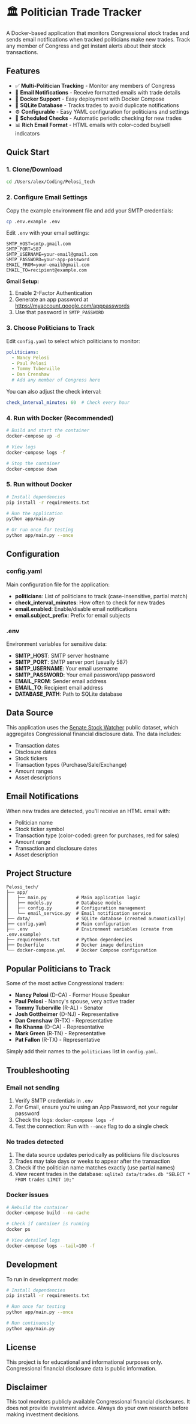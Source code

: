 # 🏛️ Politician Trade Tracker

A Docker-based application that monitors Congressional stock trades and sends email notifications when tracked politicians make new trades. Track any member of Congress and get instant alerts about their stock transactions.

## Features

- ✅ **Multi-Politician Tracking** - Monitor any members of Congress
- 📧 **Email Notifications** - Receive formatted emails with trade details
- 🐳 **Docker Support** - Easy deployment with Docker Compose
- 💾 **SQLite Database** - Tracks trades to avoid duplicate notifications
- ⚙️ **Configurable** - Easy YAML configuration for politicians and settings
- 🔄 **Scheduled Checks** - Automatic periodic checking for new trades
- 📊 **Rich Email Format** - HTML emails with color-coded buy/sell indicators

## Quick Start

### 1. Clone/Download

```bash
cd /Users/alex/Coding/Pelosi_tech
```

### 2. Configure Email Settings

Copy the example environment file and add your SMTP credentials:

```bash
cp .env.example .env
```

Edit `.env` with your email settings:

```env
SMTP_HOST=smtp.gmail.com
SMTP_PORT=587
SMTP_USERNAME=your-email@gmail.com
SMTP_PASSWORD=your-app-password
EMAIL_FROM=your-email@gmail.com
EMAIL_TO=recipient@example.com
```

**Gmail Setup:**
1. Enable 2-Factor Authentication
2. Generate an app password at https://myaccount.google.com/apppasswords
3. Use that password in `SMTP_PASSWORD`

### 3. Choose Politicians to Track

Edit `config.yaml` to select which politicians to monitor:

```yaml
politicians:
  - Nancy Pelosi
  - Paul Pelosi
  - Tommy Tuberville
  - Dan Crenshaw
  # Add any member of Congress here
```

You can also adjust the check interval:

```yaml
check_interval_minutes: 60  # Check every hour
```

### 4. Run with Docker (Recommended)

```bash
# Build and start the container
docker-compose up -d

# View logs
docker-compose logs -f

# Stop the container
docker-compose down
```

### 5. Run without Docker

```bash
# Install dependencies
pip install -r requirements.txt

# Run the application
python app/main.py

# Or run once for testing
python app/main.py --once
```

## Configuration

### config.yaml

Main configuration file for the application:

- **politicians**: List of politicians to track (case-insensitive, partial match)
- **check_interval_minutes**: How often to check for new trades
- **email.enabled**: Enable/disable email notifications
- **email.subject_prefix**: Prefix for email subjects

### .env

Environment variables for sensitive data:

- **SMTP_HOST**: SMTP server hostname
- **SMTP_PORT**: SMTP server port (usually 587)
- **SMTP_USERNAME**: Your email username
- **SMTP_PASSWORD**: Your email password/app password
- **EMAIL_FROM**: Sender email address
- **EMAIL_TO**: Recipient email address
- **DATABASE_PATH**: Path to SQLite database

## Data Source

This application uses the [Senate Stock Watcher](https://senatestockwatcher.com/) public dataset, which aggregates Congressional financial disclosure data. The data includes:

- Transaction dates
- Disclosure dates
- Stock tickers
- Transaction types (Purchase/Sale/Exchange)
- Amount ranges
- Asset descriptions

## Email Notifications

When new trades are detected, you'll receive an HTML email with:

- Politician name
- Stock ticker symbol
- Transaction type (color-coded: green for purchases, red for sales)
- Amount range
- Transaction and disclosure dates
- Asset description

## Project Structure

```
Pelosi_tech/
├── app/
│   ├── main.py           # Main application logic
│   ├── models.py         # Database models
│   ├── config.py         # Configuration management
│   └── email_service.py  # Email notification service
├── data/                 # SQLite database (created automatically)
├── config.yaml           # Main configuration
├── .env                  # Environment variables (create from .env.example)
├── requirements.txt      # Python dependencies
├── Dockerfile            # Docker image definition
└── docker-compose.yml    # Docker Compose configuration
```

## Popular Politicians to Track

Some of the most active Congressional traders:

- **Nancy Pelosi** (D-CA) - Former House Speaker
- **Paul Pelosi** - Nancy's spouse, very active trader
- **Tommy Tuberville** (R-AL) - Senator
- **Josh Gottheimer** (D-NJ) - Representative
- **Dan Crenshaw** (R-TX) - Representative
- **Ro Khanna** (D-CA) - Representative
- **Mark Green** (R-TN) - Representative
- **Pat Fallon** (R-TX) - Representative

Simply add their names to the `politicians` list in `config.yaml`.

## Troubleshooting

### Email not sending

1. Verify SMTP credentials in `.env`
2. For Gmail, ensure you're using an App Password, not your regular password
3. Check the logs: `docker-compose logs -f`
4. Test the connection: Run with `--once` flag to do a single check

### No trades detected

1. The data source updates periodically as politicians file disclosures
2. Trades may take days or weeks to appear after the transaction
3. Check if the politician name matches exactly (use partial names)
4. View recent trades in the database: `sqlite3 data/trades.db "SELECT * FROM trades LIMIT 10;"`

### Docker issues

```bash
# Rebuild the container
docker-compose build --no-cache

# Check if container is running
docker ps

# View detailed logs
docker-compose logs --tail=100 -f
```

## Development

To run in development mode:

```bash
# Install dependencies
pip install -r requirements.txt

# Run once for testing
python app/main.py --once

# Run continuously
python app/main.py
```

## License

This project is for educational and informational purposes only. Congressional financial disclosure data is public information.

## Disclaimer

This tool monitors publicly available Congressional financial disclosures. It does not provide investment advice. Always do your own research before making investment decisions.
